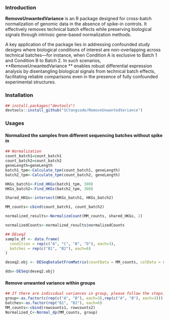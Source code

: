 ### Introduction

**RemoveUnwantedVariance** is an R package designed for cross-batch normalization of genomic data in the absence of spike-in controls. It effectively removes technical batch effects while preserving biological signals through intrinsic gene-based normalization methods.

A key application of the package lies in addressing confounded study designs where biological conditions of interest are non-overlapping across technical batches—for instance, when Condition A is exclusive to Batch 1 and Condition B to Batch 2. In such scenarios, **RemoveUnwantedVariance ** enables robust differential expression analysis by disentangling biological signals from technical batch effects, facilitating reliable comparisons even in the presence of fully confounded experimental structures.

### Installation

```R
## install.packages("devtools")
devtools::install_github("SCYangcode/RemoveUnwantedVariance")
```

### Usages

#### Normalized the samples from different sequencing batches without spike in 

```R
## Normalization
count_batch1=count_batch1
count_batch2=count_batch2
geneLength=geneLength
batch1_tpm<-Calculate_tpm(count_batch1, geneLength)
batch2_tpm<-Calculate_tpm(count_batch2, geneLength)

HKGs_batch1<-Find_HKGs(batch1_tpm, 300)
HKGs_batch2<-Find_HKGs(batch2_tpm, 300)

Shared_HKGs<-intersect(HKGs_batch1, HKGs_batch2)

MM_counts<-cbind(count_batch1, count_batch2)

normalized_results<-NormalizeCount(MM_counts, shared_HKGs, 2)

normalizedCounts<-normalized_results$normalizedCounts

## DEseq2
sample_df <- data.frame(
  condition = rep(c("A", "C", "B", "D"), each=3),
  batches = rep(c("B1", "B2"), each=6)
)

deseq2.obj <- DESeqDataSetFromMatrix(countData = MM_counts, colData = sample_df, design = ~condition)

dds<-DESeq(deseq2.obj)
```

#### Remove unwanted variance within groups

```r
## If there are individual variances in group, please follow the steps:
group<-as.factor(c(rep(c("A", "B"), each=3),rep(c("A", "B"), each=3)))
batches<-as.factor(rep("B1", "B2"), each=6)
MM_counts<-cbind(rowcounts1, rowcounts2)
Normalized_C<-Normal_dp(MM_counts, group)
```